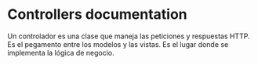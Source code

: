 # Controllers documentation

Un controlador es una clase que maneja las peticiones y respuestas HTTP. Es el pegamento entre los modelos y las vistas. Es el lugar donde se implementa la lógica de negocio.